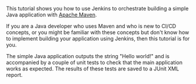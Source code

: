 This tutorial shows you how to use Jenkins to orchestrate
building a simple Java application with
[Apache Maven](https://maven.apache.org/).

If you are a Java developer who uses Maven and who is new to CI/CD concepts,
or you might be familiar with these concepts but don't know how to implement
building your application using Jenkins, then this tutorial is for you.

The simple Java application outputs the string "Hello world!"
and is accompanied by a couple of unit tests to check
that the main application works as expected.
The results of these tests are saved to a JUnit XML report.
